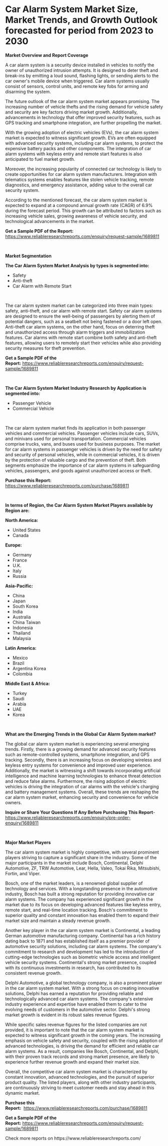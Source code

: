 <p><h1>Car Alarm System Market Size, Market Trends, and Growth Outlook forecasted for period from 2023 to 2030</h1></p><p><strong>Market Overview and Report Coverage</strong></p>
<p><p>A car alarm system is a security device installed in vehicles to notify the owner of unauthorized intrusion attempts. It is designed to deter theft and break-ins by emitting a loud sound, flashing lights, or sending alerts to the car owner's mobile device when triggered. Car alarm systems usually consist of sensors, control units, and remote key fobs for arming and disarming the system.</p><p>The future outlook of the car alarm system market appears promising. The increasing number of vehicle thefts and the rising demand for vehicle safety and security are key factors driving market growth. Additionally, advancements in technology that offer improved security features, such as GPS tracking and smartphone integration, are further propelling the market.</p><p>With the growing adoption of electric vehicles (EVs), the car alarm system market is expected to witness significant growth. EVs are often equipped with advanced security systems, including car alarm systems, to protect the expensive battery packs and other components. The integration of car alarm systems with keyless entry and remote start features is also anticipated to fuel market growth.</p><p>Moreover, the increasing popularity of connected car technology is likely to create opportunities for car alarm system manufacturers. Integration with telematics systems enables features like stolen vehicle tracking, remote diagnostics, and emergency assistance, adding value to the overall car security system.</p><p>According to the mentioned forecast, the car alarm system market is expected to expand at a compound annual growth rate (CAGR) of 6.9% during the forecast period. This growth can be attributed to factors such as increasing vehicle sales, growing awareness of vehicle security, and technological advancements in the market.</p></p>
<p><strong>Get a Sample PDF of the Report:</strong> <a href="https://www.reliableresearchreports.com/enquiry/request-sample/1689811">https://www.reliableresearchreports.com/enquiry/request-sample/1689811</a></p>
<p>&nbsp;</p>
<p><strong>Market Segmentation</strong></p>
<p><strong>The Car Alarm System Market Analysis by types is segmented into:</strong></p>
<p><ul><li>Safety</li><li>Anti-theft</li><li>Car Alarm with Remote Start</li></ul></p>
<p>&nbsp;</p>
<p><p>The car alarm system market can be categorized into three main types: safety, anti-theft, and car alarm with remote start. Safety car alarm systems are designed to ensure the well-being of passengers by alerting them of potential dangers, such as a seatbelt not being fastened or a door left open. Anti-theft car alarm systems, on the other hand, focus on deterring theft and unauthorized access through alarm triggers and immobilization features. Car alarms with remote start combine both safety and anti-theft features, allowing users to remotely start their vehicles while also providing security measures for theft prevention.</p></p>
<p><strong>Get a Sample PDF of the Report:</strong>&nbsp;<a href="https://www.reliableresearchreports.com/enquiry/request-sample/1689811">https://www.reliableresearchreports.com/enquiry/request-sample/1689811</a></p>
<p>&nbsp;</p>
<p><strong>The Car Alarm System Market Industry Research by Application is segmented into:</strong></p>
<p><ul><li>Passenger Vehicle</li><li>Commercial Vehicle</li></ul></p>
<p>&nbsp;</p>
<p><p>The car alarm system market finds its application in both passenger vehicles and commercial vehicles. Passenger vehicles include cars, SUVs, and minivans used for personal transportation. Commercial vehicles comprise trucks, vans, and buses used for business purposes. The market for car alarm systems in passenger vehicles is driven by the need for safety and security of personal vehicles, while in commercial vehicles, it is driven by the protection of valuable cargo and the prevention of theft. Both segments emphasize the importance of car alarm systems in safeguarding vehicles, passengers, and goods against unauthorized access or theft.</p></p>
<p><strong>Purchase this Report:</strong>&nbsp; <a href="https://www.reliableresearchreports.com/purchase/1689811">https://www.reliableresearchreports.com/purchase/1689811</a></p>
<p>&nbsp;</p>
<p><strong>In terms of Region, the Car Alarm System Market Players available by Region are:</strong></p>
<p>
    <p> <strong> North America: </strong>
        <ul>
            <li>United States</li>
            <li>Canada</li>
        </ul>
        </p> 
    <p> <strong> Europe: </strong>
        <ul>
            <li>Germany</li>
            <li>France</li>
            <li>U.K.</li>
            <li>Italy</li>
            <li>Russia</li>
        </ul>
        </p> 
    <p> <strong> Asia-Pacific: </strong>
        <ul>
            <li>China</li>
            <li>Japan</li>
            <li>South Korea</li>
            <li>India</li>
            <li>Australia</li>
            <li>China Taiwan</li>
            <li>Indonesia</li>
            <li>Thailand</li>
            <li>Malaysia</li>
        </ul>
        </p> 
    <p> <strong> Latin America: </strong>
        <ul>
            <li>Mexico</li>
            <li>Brazil</li>
            <li>Argentina Korea</li>
            <li>Colombia</li>
        </ul>
        </p> 
    <p> <strong> Middle East & Africa: </strong>
        <ul>
            <li>Turkey</li>
            <li>Saudi</li>
            <li>Arabia</li>
            <li>UAE</li>
            <li>Korea</li>
        </ul>
    </p>
    </p>
<p>&nbsp;</p>
<p><strong>What are the Emerging Trends in the Global Car Alarm System market?</strong></p>
<p><p>The global car alarm system market is experiencing several emerging trends. Firstly, there is a growing demand for advanced security features such as remote-controlled systems, smartphone integration, and GPS tracking. Secondly, there is an increasing focus on developing wireless and keyless entry systems for convenience and improved user experience. Additionally, the market is witnessing a shift towards incorporating artificial intelligence and machine learning technologies to enhance threat detection and reduce false alarms. Furthermore, the rising adoption of electric vehicles is driving the integration of car alarms with the vehicle's charging and battery management systems. Overall, these trends are reshaping the car alarm system market, enhancing security and convenience for vehicle owners.</p></p>
<p><strong>Inquire or Share Your Questions If Any Before Purchasing This Report</strong>- <a href="https://www.reliableresearchreports.com/enquiry/pre-order-enquiry/1689811">https://www.reliableresearchreports.com/enquiry/pre-order-enquiry/1689811</a></p>
<p>&nbsp;</p>
<p><strong>Major Market Players</strong></p>
<p><p>The car alarm system market is highly competitive, with several prominent players striving to capture a significant share in the industry. Some of the major participants in the market include Bosch, Continental, Delphi Automotive, ZF, TRW Automotive, Lear, Hella, Valeo, Tokai Rika, Mitsubishi, Fortin, and Viper.</p><p>Bosch, one of the market leaders, is a renowned global supplier of technology and services. With a longstanding presence in the automotive industry, Bosch has built a strong reputation for providing innovative car alarm systems. The company has experienced significant growth in the market due to its focus on developing advanced features like keyless entry, remote start, and real-time location tracking. Bosch's commitment to superior quality and constant innovation has enabled them to expand their market size and maintain a steady revenue growth.</p><p>Another key player in the car alarm system market is Continental, a leading German automotive manufacturing company. Continental has a rich history dating back to 1871 and has established itself as a premier provider of automotive security solutions, including car alarm systems. The company's commitment to research and development has led to the introduction of cutting-edge technologies such as biometric vehicle access and intelligent vehicle security systems. Continental's strong market presence, coupled with its continuous investments in research, has contributed to its consistent revenue growth.</p><p>Delphi Automotive, a global technology company, is also a prominent player in the car alarm system market. With a strong focus on creating innovative solutions, Delphi has earned a reputation for providing reliable and technologically advanced car alarm systems. The company's extensive industry experience and expertise have enabled them to cater to the evolving needs of customers in the automotive sector. Delphi's strong market growth is evident in its robust sales revenue figures.</p><p>While specific sales revenue figures for the listed companies are not provided, it is important to note that the car alarm system market is expected to witness significant growth in the coming years. The increasing emphasis on vehicle safety and security, coupled with the rising adoption of advanced technologies, is driving the demand for efficient and reliable car alarm systems. As a result, companies like Bosch, Continental, and Delphi, with their proven track records and strong market presence, are likely to experience further revenue growth and expand their market size.</p><p>Overall, the competitive car alarm system market is characterized by constant innovation, advanced technologies, and the pursuit of superior product quality. The listed players, along with other industry participants, are continuously striving to meet customer needs and stay ahead in this dynamic market.</p></p>
<p><strong>Purchase this Report:</strong>&nbsp;&nbsp;<a href="https://www.reliableresearchreports.com/purchase/1689811">https://www.reliableresearchreports.com/purchase/1689811</a></p>
<p></p>
<p><strong>Get a Sample PDF of the Report:</strong>&nbsp;<a href="https://www.reliableresearchreports.com/enquiry/request-sample/1689811">https://www.reliableresearchreports.com/enquiry/request-sample/1689811</a></p>
<p>Check more reports on https://www.reliableresearchreports.com/</p>